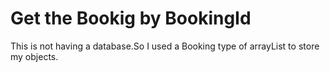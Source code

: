 # Get the Bookig by BookingId
 This is not having a database.So I used a Booking type of arrayList to store my objects.
